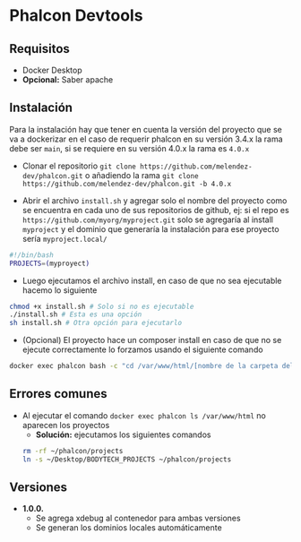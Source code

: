 # Phalcon Devtools

 ## Requisitos
- Docker Desktop
- **Opcional:** Saber apache

## Instalación

Para la instalación hay que tener en cuenta la versión del proyecto que se va a dockerizar en el caso de requerir phalcon en su versión 3.4.x la rama debe ser ```main```, si se requiere en su versión 4.0.x la rama es ```4.0.x```

- Clonar el repositorio
```git clone https://github.com/melendez-dev/phalcon.git```
o añadiendo la rama
```git clone https://github.com/melendez-dev/phalcon.git -b 4.0.x```

- Abrir el archivo ```install.sh``` y agregar solo el nombre del proyecto como se encuentra en cada uno de sus repositorios de github, ej: si el repo es ```https://github.com/myorg/myproject.git``` solo se agregaría al install ```myproject``` y el dominio que generaría la instalación para ese proyecto sería ```myproject.local/```

```bash
#!/bin/bash
PROJECTS=(myproyect)
```

- Luego ejecutamos el archivo install, en caso de que no sea ejecutable hacemo lo siguiente
```bash
chmod +x install.sh # Solo si no es ejecutable
./install.sh # Esta es una opción
sh install.sh # Otra opción para ejecutarlo
```

- (Opcional) El proyecto hace un composer install en caso de que no se ejecute correctamente lo forzamos usando el siguiente comando
```bash
docker exec phalcon bash -c "cd /var/www/html/[nombre de la carpeta del proyecto] && composer install"
```


## Errores comunes

- Al ejecutar el comando `docker exec phalcon ls /var/www/html` no aparecen los proyectos
	- **Solución:** ejecutamos los siguientes comandos
	```bash
	rm -rf ~/phalcon/projects
	ln -s ~/Desktop/BODYTECH_PROJECTS ~/phalcon/projects
	```

## Versiones

- **1.0.0.**
	- Se agrega xdebug al contenedor para ambas versiones
	- Se generan los dominios locales automáticamente